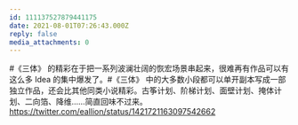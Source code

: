 ```yaml
---
id: 111137527879441175
date: 2021-08-01T07:26:43.000Z
reply: false
media_attachments: 0
---
```


#《三体》 的精彩在于把一系列波澜壮阔的恢宏场景串起来，很难再有作品可以有这么多 Idea 的集中爆发了。#《三体》 中的大多数小段都可以单开副本写成一部独立作品，还会比其他同类小说精彩。古筝计划、阶梯计划、面壁计划、掩体计划、二向箔、降维……简直回味不过来。https://twitter.com/eallion/status/1421721163097542662

